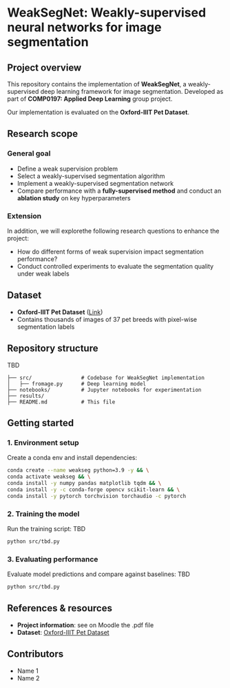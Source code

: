 # WeakSegNet: Weakly-supervised neural networks for image segmentation

## Project overview
This repository contains the implementation of **WeakSegNet**, a weakly-supervised deep learning framework for image segmentation. Developed as part of **COMP0197: Applied Deep Learning** group project.

Our implementation is evaluated on the **Oxford-IIIT Pet Dataset**.

## Research scope
### General goal
- Define a weak supervision problem
- Select a weakly-supervised segmentation algorithm
- Implement a weakly-supervised segmentation network
- Compare performance with a **fully-supervised method** and conduct an **ablation study** on key hyperparameters

### Extension
In addition, we will explorethe following research questions to enhance the project:
- How do different forms of weak supervision impact segmentation performance?
- Conduct controlled experiments to evaluate the segmentation quality under weak labels

## Dataset
- **Oxford-IIIT Pet Dataset** ([Link](https://www.robots.ox.ac.uk/~vgg/data/pets/))
- Contains thousands of images of 37 pet breeds with pixel-wise segmentation labels

## Repository structure
TBD
```
├── src/                # Codebase for WeakSegNet implementation
│   ├── fromage.py      # Deep learning model
├── notebooks/          # Jupyter notebooks for experimentation
├── results/
├── README.md           # This file
```

## Getting started
### 1️. Environment setup
Create a conda env and install dependencies:
```sh
conda create --name weakseg python=3.9 -y && \
conda activate weakseg && \
conda install -y numpy pandas matplotlib tqdm && \
conda install -y -c conda-forge opencv scikit-learn && \
conda install -y pytorch torchvision torchaudio -c pytorch
```

### 2. Training the model
Run the training script: TBD
```sh
python src/tbd.py
```

### 3. Evaluating performance
Evaluate model predictions and compare against baselines: TBD
```sh
python src/tbd.py
```

## References & resources
- **Project information**: see on Moodle the .pdf file
- **Dataset**: [Oxford-IIIT Pet Dataset](https://www.robots.ox.ac.uk/~vgg/data/pets/)

## Contributors
- Name 1
- Name 2


